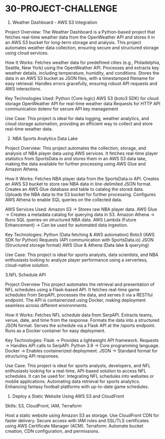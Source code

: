 # 30-PROJECT-CHALLENGE
 1. Weather Dashboard - AWS S3 Integration

Project Overview:
The Weather Dashboard is a Python-based project that fetches real-time weather data from the OpenWeather API and stores it in an AWS S3 bucket for long-term storage and analysis. This project automates weather data collection, ensuring secure and structured storage using cloud services.

How It Works:
Fetches weather data for predefined cities (e.g., Philadelphia, Seattle, New York) using the OpenWeather API.
Processes and extracts key weather details, including temperature, humidity, and conditions.
Stores the data in an AWS S3 bucket as JSON files, with a timestamped filename for easy retrieval.
Handles errors gracefully, ensuring robust API requests and AWS interactions.

Key Technologies Used:
Python (Core logic)
AWS S3 (boto3 SDK) for cloud storage
OpenWeather API for real-time weather data
Requests for HTTP API communication
dotenv for secure API key management

Use Case:
This project is ideal for data logging, weather analytics, and cloud storage automation, providing an efficient way to collect and store real-time weather data.



 2. NBA Sports Analytics Data Lake

Project Overview:
This project automates the collection, storage, and analysis of NBA player data using AWS services. It fetches real-time player statistics from SportsData.io and stores them in an AWS S3 data lake, making the data available for further processing using AWS Glue and Amazon Athena.

How It Works:
Fetches NBA player data from the SportsData.io API.
Creates an AWS S3 bucket to store raw NBA data in line-delimited JSON format.
Creates an AWS Glue database and table to catalog the stored data.
Uploads the NBA data to the S3 bucket for further processing.
Configures AWS Athena to enable SQL queries on the collected data.

AWS Services Used:
Amazon S3 → Stores raw NBA player data.
AWS Glue → Creates a metadata catalog for querying data in S3.
Amazon Athena → Runs SQL queries on structured NBA data.
AWS Lambda (Future Enhancement) → Can be used for automated data ingestion.

Key Technologies:
Python (Data fetching & AWS automation)
Boto3 (AWS SDK for Python)
Requests (API communication with SportsData.io)
JSON (Structured storage format)
AWS Glue & Athena (Data lake & querying)

Use Case:
This project is ideal for sports analysts, data scientists, and NBA enthusiasts looking to analyze player performance using a serverless, cloud-native solution. 

 3.NFL Schedule API
 
Project Overview
This project automates the retrieval and presentation of NFL schedules using a Flask-based API. It fetches real-time game schedules from SerpAPI, processes the data, and serves it via a RESTful endpoint. The API is containerized using Docker, making deployment seamless across different environments.

How It Works:
Fetches NFL schedule data from SerpAPI.
Extracts teams, venue, date, and time from the response.
Formats the data into a structured JSON format.
Serves the schedule via a Flask API at the /sports endpoint.
Runs as a Docker container for easy deployment.

Key Technologies:
Flask → Provides a lightweight API framework.
Requests → Handles API calls to SerpAPI.
Python 3.9 → Core programming language.
Docker → Enables containerized deployment.
JSON → Standard format for structuring API responses.

Use Case:
This project is ideal for sports analysts, developers, and NFL enthusiasts looking for a real-time, API-based solution to access NFL schedules. It can be used for:
Integrating NFL schedules into websites or mobile applications.
Automating data retrieval for sports analytics.
Enhancing fantasy football platforms with up-to-date game schedules.

1. Deploy a Static Website Using AWS S3 and CloudFront

Skills: S3, CloudFront, IAM, Terraform

Host a static website using Amazon S3 as storage.
Use CloudFront CDN for faster delivery.
Secure access with IAM roles and SSL/TLS certificates using AWS Certificate Manager (ACM).
Terraform: Automate bucket creation, CDN configuration, and permissions.